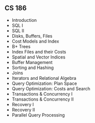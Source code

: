 ## CS 186

- Introduction
- SQL I
- SQL II
- Disks, Buffers, Files
- Cost Models and Index
- B+ Trees
- Index Files and their Costs
- Spatial and Vector Indices
- Buffer Management
- Sorting and Hashing
- Joins
- Iterators and Relational Algebra
- Query Optimization: Plan Space
- Query Optimization: Costs and Search
- Transactions & Concurrency I
- Transactions & Concurrency II
- Recovery I
- Recovery II
- Parallel Query Processing